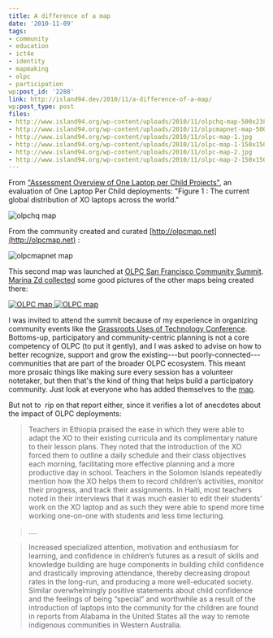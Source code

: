 ```yaml
---
title: A difference of a map
date: '2010-11-09'
tags:
- community
- education
- ict4e
- identity
- mapmaking
- olpc
- participation
wp:post_id: '2288'
link: http://island94.dev/2010/11/a-difference-of-a-map/
wp:post_type: post
files:
- http://www.island94.org/wp-content/uploads/2010/11/olpchq-map-500x238.png
- http://www.island94.org/wp-content/uploads/2010/11/olpcmapnet-map-500x250.png
- http://www.island94.org/wp-content/uploads/2010/11/olpc-map-1.jpg
- http://www.island94.org/wp-content/uploads/2010/11/olpc-map-1-150x150.jpg
- http://www.island94.org/wp-content/uploads/2010/11/olpc-map-2.jpg
- http://www.island94.org/wp-content/uploads/2010/11/olpc-map-2-150x150.jpg
---
```


From ["Assessment Overview of One Laptop per Child Projects"](http://www.olpcnews.com/implementation/evaluations/offical_review_of_olpc_monitor.html), an evaluation of One Laptop Per Child deployments: "Figure 1 : The current global distribution of XO laptops across the world."

![](http://www.island94.org/wp-content/uploads/2010/11/olpchq-map-500x238.png "olpchq map")

From the community created and curated [http://olpcmap.net](http://olpcmap.net) :

![](http://www.island94.org/wp-content/uploads/2010/11/olpcmapnet-map-500x250.png "olpcmapnet map")

This second map was launched at [OLPC San Francisco Community Summit](http://olpcsf.org/CommunitySummit2010/). [Marina Zd collected](http://saigonolpc.wordpress.com/2010/10/26/olpc-san-francisco-community-summit%C2%A02010/) some good pictures of the other maps being created there:

[ ![](http://www.island94.org/wp-content/uploads/2010/11/olpc-map-1-150x150.jpg "OLPC map") ](http://www.island94.org/wp-content/uploads/2010/11/olpc-map-1.jpg) [ ![](http://www.island94.org/wp-content/uploads/2010/11/olpc-map-2-150x150.jpg "OLPC map") ](http://www.island94.org/wp-content/uploads/2010/11/olpc-map-2.jpg)

I was invited to attend the summit because of my experience in organizing community events like the [Grassroots Uses of Technology Conference](http://organizerscollaborative.org). Bottoms-up, participatory and community-centric planning is not a core competency of OLPC (to put it gently), and I was asked to advise on how to better recognize, support and grow the existing---but poorly-connected---communities that are part of the broader OLPC ecosystem. This meant more prosaic things like making sure every session has a volunteer notetaker, but then that's the kind of thing that helps build a participatory community. Just look at everyone who has added themselves to the [map](http://olpcmap.net).

But not to  rip on that report either, since it verifies a lot of anecdotes about the impact of OLPC deployments:

> Teachers in Ethiopia praised the ease in which they were able to adapt the XO to their existing curricula and its complimentary nature to their lesson plans. They noted that the introduction of the XO forced them to outline a daily schedule and their class objectives each morning, facilitating more effective planning and a more productive day in school. Teachers in the Solomon Islands repeatedly mention how the XO helps them to record children’s activities, monitor their progress, and track their assignments. In Haiti, most teachers noted in their interviews that it was much easier to edit their students’ work on the XO laptop and as such they were able to spend more time working one-on-one with students and less time lecturing.

>

> ....

>

> Increased specialized attention, motivation and enthusiasm for learning, and confidence in children’s futures as a result of skills and knowledge building are huge components in building child confidence and drastically improving attendance, thereby decreasing dropout rates in the long-run, and producing a more well-educated society. Similar overwhelmingly positive statements about child confidence and the feelings of being “special” and worthwhile as a result of the introduction of laptops into the community for the children are found in reports from Alabama in the United States all the way to remote indigenous communities in Western Australia.